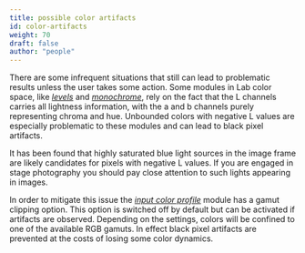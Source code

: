 ```yaml
---
title: possible color artifacts
id: color-artifacts
weight: 70
draft: false
author: "people"
---
```


There are some infrequent situations that still can lead to problematic results unless the user takes some action. Some modules in Lab color space, like [_levels_](../../module-reference/processing-modules/levels.md) and [_monochrome_](../../module-reference/processing-modules/monochrome.md), rely on the fact that the L channels carries all lightness information, with the a and b channels purely representing chroma and hue. Unbounded colors with negative L values are especially problematic to these modules and can lead to black pixel artifacts.

It has been found that highly saturated blue light sources in the image frame are likely candidates for pixels with negative L values. If you are engaged in stage photography you should pay close attention to such lights appearing in images.

In order to mitigate this issue the [_input color profile_](../../module-reference/processing-modules/input-color-profile.md) module has a gamut clipping option. This option is switched off by default but can be activated if artifacts are observed. Depending on the settings, colors will be confined to one of the available RGB gamuts. In effect black pixel artifacts are prevented at the costs of losing some color dynamics.
